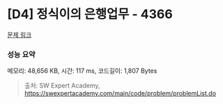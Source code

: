 # [D4] 정식이의 은행업무 - 4366 

[문제 링크](https://swexpertacademy.com/main/code/problem/problemDetail.do?contestProbId=AWMeRLz6kC0DFAXd) 

### 성능 요약

메모리: 48,656 KB, 시간: 117 ms, 코드길이: 1,807 Bytes



> 출처: SW Expert Academy, https://swexpertacademy.com/main/code/problem/problemList.do